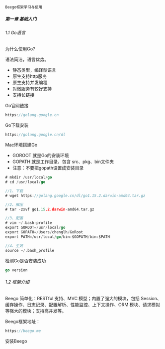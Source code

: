 ```go
Beego框架学习与使用
```

##### 第一章 基础入门

###### 1.1  Go语言

为什么使用Go?

语法简洁，语言优势。

- 静态类型，编译型语言
- 原生支持http服务
- 原生支持并发编程
- 对微服务有较好支持
- 支持长链接



Go官网链接

~~~go
https://golang.google.cn
~~~



Go下载安装

~~~go
https://golang.google.cn/dl
~~~



Mac环境搭建Go

- GOROOT 就是Go的安装环境
- GOPATH 就是工作目录，包含 src、pkg、bin文件夹
- 注意：不要把gopath设置成安装目录

~~~go
# mkdir /usr/local/go
# cd /usr/local/go

//1、下载
# wget https://golang.google.cn/dl/go1.15.2.darwin-amd64.tar.gz

//2、解压
# tar -zxvf go1.15.2.darwin-amd64.tar.gz

//3、配置
# vim ~/.bash-profile
export GOROOT=/usr/local/go
export GOPATH=/Users/chenglh/GoRoot
export PATH=/usr/local/go/bin:$GOPATH/bin:$PATH

//4、生效
source ~/.bash_profile
~~~



检测Go是否安装成功

~~~go
go version
~~~



###### 1.2 框架介绍

Beego 简单化：RESTful 支持、MVC 模型；内置了强大的模块，包括 Session、缓存操作、日志记录、配置解析、性能监控、上下文操作、ORM 模块、请求模拟等强大的模块；支持高并发等。



Beego框架地址：

~~~go
https://beego.me
~~~



安装Beego

~~~go

~~~







